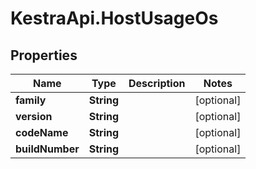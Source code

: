 # KestraApi.HostUsageOs

## Properties

Name | Type | Description | Notes
------------ | ------------- | ------------- | -------------
**family** | **String** |  | [optional] 
**version** | **String** |  | [optional] 
**codeName** | **String** |  | [optional] 
**buildNumber** | **String** |  | [optional] 


